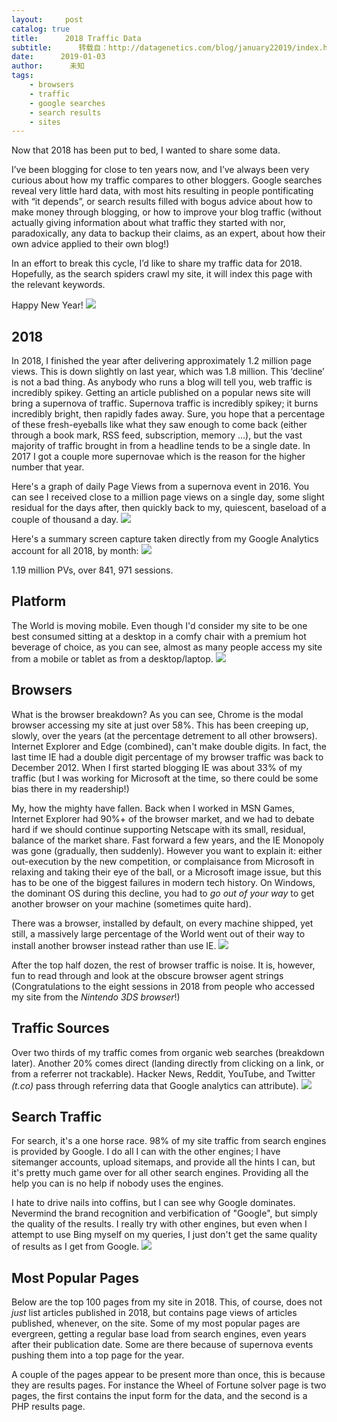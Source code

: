 ```yaml
---
layout:     post
catalog: true
title:      2018 Traffic Data
subtitle:      转载自：http://datagenetics.com/blog/january22019/index.html
date:      2019-01-03
author:      未知
tags:
    - browsers
    - traffic
    - google searches
    - search results
    - sites
---
```


Now that 2018 has been put to bed, I wanted to share some data.

I’ve been blogging for close to ten years now, and I’ve always been very curious about how my traffic compares to other bloggers. Google searches reveal very little hard data, with most hits resulting in people pontificating with “it depends”, or search results filled with bogus advice about how to make money through blogging, or how to improve your blog traffic (without actually giving information about what traffic they started with nor, paradoxically, any data to backup their claims, as an expert, about how their own advice applied to their own blog!)

In an effort to break this cycle, I’d like to share my traffic data for 2018. Hopefully, as the search spiders crawl my site, it will index this page with the relevant keywords.

Happy New Year!
![](http://datagenetics.com/blog/january22019/nick.png)


## 2018

In 2018, I finished the year after delivering approximately 1.2 million page views. This is down slightly on last year, which was 1.8 million. This ‘decline’ is not a bad thing. As anybody who runs a blog will tell you, web traffic is incredibly spikey. Getting an article published on a popular news site will bring a supernova of traffic. Supernova traffic is incredibly spikey; it burns incredibly bright, then rapidly fades away. Sure, you hope that a percentage of these fresh-eyeballs like what they saw enough to come back (either through a book mark, RSS feed, subscription, memory …), but the vast majority of traffic brought in from a headline tends to be a single date. In 2017 I got a couple more supernovae which is the reason for the higher number that year.

Here's a graph of daily Page Views from a supernova event in 2016. You can see I received close to a million page views on a single day, some slight residual for the days after, then quickly back to my, quiescent, baseload of a couple of thousand a day. 
![](http://datagenetics.com/blog/january22019/super.png)


Here's a summary screen capture taken directly from my Google Analytics account for all 2018, by month:
![](http://datagenetics.com/blog/january22019/summary.png)


1.19 million PVs, over 841, 971 sessions.

## Platform

The World is moving mobile. Even though I'd consider my site to be one best consumed sitting at a desktop in a comfy chair with a premium hot beverage of choice, as you can see, almost as many people access my site from a mobile or tablet as from a desktop/laptop.
![](http://datagenetics.com/blog/january22019/device.png)


## Browsers

What is the browser breakdown? As you can see, Chrome is the modal browser accessing my site at just over 58%. This has been creeping up, slowly, over the years (at the percentage detrement to all other browsers). Internet Explorer and Edge (combined), can't make double digits. In fact, the last time IE had a double digit percentage of my browser traffic was back to December 2012. When I first started blogging IE was about 33% of my traffic (but I was working for Microsoft at the time, so there could be some bias there in my readership!)

My, how the mighty have fallen. Back when I worked in MSN Games, Internet Explorer had 90%+ of the browser market, and we had to debate hard if we should continue supporting Netscape with its small, residual, balance of the market share. Fast forward a few years, and the IE Monopoly was gone (gradually, then suddenly). However you want to explain it: either out-execution by the new competition, or complaisance from Microsoft in relaxing and taking their eye of the ball, or a Microsoft image issue, but this has to be one of the biggest failures in modern tech history. On Windows, the dominant OS during this decline, you had to *go out of your way* to get another browser on your machine (sometimes quite hard).

There was a browser, installed by default, on every machine shipped, yet still, a massively large percentage of the World went out of their way to install another browser instead rather than use IE. 
![](http://datagenetics.com/blog/january22019/browser.png)


After the top half dozen, the rest of browser traffic is noise. It is, however, fun to read through and look at the obscure browser agent strings (Congratulations to the eight sessions in 2018 from people who accessed my site from the *Nintendo 3DS browser*!)

## Traffic Sources

Over two thirds of my traffic comes from organic web searches (breakdown later). Another 20% comes direct (landing directly from clicking on a link, or from a referrer not trackable). Hacker News, Reddit, YouTube, and Twitter *(t.co)* pass through referring data that Google analytics can attribute).
![](http://datagenetics.com/blog/january22019/medium.png)


## Search Traffic

For search, it's a one horse race. 98% of my site traffic from search engines is provided by Google. I do all I can with the other engines; I have sitemanger accounts, upload sitemaps, and provide all the hints I can, but it's pretty much game over for all other search engines. Providing all the help you can is no help if nobody uses the engines.


I hate to drive nails into coffins, but I can see why Google dominates. Nevermind the brand recognition and verbification of "Google", but simply the quality of the results. I really try with other engines, but even when I attempt to use Bing myself on my queries, I just don't get the same quality of results as I get from Google.
![](http://datagenetics.com/blog/january22019/sp.png)


## Most Popular Pages

Below are the top 100 pages from my site in 2018. This, of course, does not *just* list articles published in 2018, but contains page views of articles published, whenever, on the site. Some of my most popular pages are evergreen, getting a regular base load from search engines, even years after their publication date. Some are there because of supernova events pushing them into a top page for the year.

A couple of the pages appear to be present more than once, this is because they are results pages. For instance the Wheel of Fortune solver page is two pages, the first contains the input form for the data, and the second is a PHP results page. 








